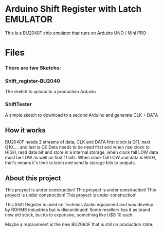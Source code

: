 # Arduino Shift Register with Latch EMULATOR

This is a BU2040F chip emulator that runs on Arduino UNO / Mini PRO

# Files

### There are two Sketchs:
### Shift_register-BU2040
The sketch to upload to a production Arduino
### ShiftTester
A simple sketch to download to a second Arduino and generate CLK + DATA

## How it works

BU2040F needs 2 streams of data, CLK and DATA
first clock is Q11, next Q10..... and last is Q0
Data needs to be rised first and when rise clock to HIGH, read data bit and store in a internal storage, when clock fall LOW data must be LOW as well on first 11 bits.
When clock fall LOW and data is HIGH, that's means it's time to latch and send la storage bits to outputs.

## About this project

This proyect is under construction!
This proyect is under construction!
This proyect is under construction!
This proyect is under construction!

This Shift Register is used on Technics Audio equipment and was develop by ROHMS industries but is discontinued! Some resellers has it as brand new old stock, but its to expensive, something like U$S 10 each.

Maybe a replacement is the new BU2090F that is still on production state. 

```
